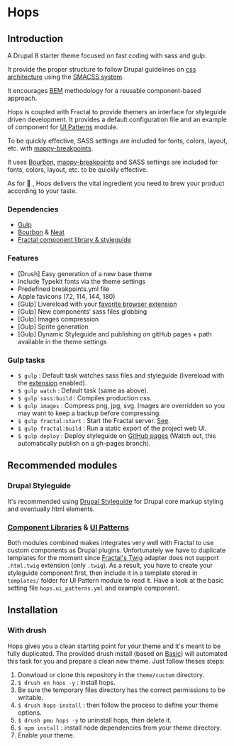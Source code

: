 # Hops

## Introduction

A Drupal 8 starter theme focused on fast coding with sass and gulp.

It provide the proper structure to follow Drupal guidelines on [css architecture](https://www.drupal.org/node/1887918) using the [SMACSS system](https://smacss.com/).

It encourages [BEM](https://en.bem.info/methodology/quick-start/) methodology for a reusable component-based approach.

Hops is coupled with Fractal to provide themers an interface for styleguide driven development.
It provides a default configuration file and an example of component for [UI Patterns](https://www.drupal.org/project/ui_patterns) module.

To be quickly effective, SASS settings are included for fonts, colors, layout, etc.
 with [mappy-breakpoints](https://github.com/zellwk/mappy-breakpoints).

It uses [Bourbon](http://bourbon.io/), [mappy-breakpoints](https://github.com/zellwk/mappy-breakpoints) and SASS settings are included for fonts, colors, layout, etc. to be quickly effective.

As for 🍻 , Hops delivers the vital ingredient you need to brew your product according to your taste.

### Dependencies

- [Gulp](http://gruntjs.com/)
- [Bourbon](http://bourbon.io/) & [Neat](http://neat.bourbon.io/)
- [Fractal component library & styleguide](http://fractal.build/)

### Features

- [Drush] Easy generation of a new base theme
- Include Typekit fonts via the theme settings
- Predefined breakpoints.yml file
- Apple favicons (72, 114, 144, 180)
- [Gulp] Livereload with your [favorite browser extension](https://chrome.google.com/webstore/detail/livereload/jnihajbhpnppcggbcgedagnkighmdlei)
- [Gulp] New components‘ sass files globbing
- [Gulp] Images compression
- [Gulp] Sprite generation
- [Gulp] Dynamic Styleguide and publishing on gitHub pages + path available in the theme settings

### Gulp tasks

- `$ gulp` : Default task watches sass files and styleguide (livereload with the [extension](https://chrome.google.com/webstore/detail/livereload/jnihajbhpnppcggbcgedagnkighmdlei) enabled).
- `$ gulp watch` : Default task (same as above).
- `$ gulp sass:build` : Compiles production css.
- `$ gulp images` : Compress png, jpg, svg. Images are overridden so you may want to keep a backup before compressing.
- `$ gulp fractal:start` : Start the Fractal server. [See](http://fractal.build/guide/integration/build-tools).
- `$ gulp fractal:build` : Run a static export of the project web UI.
- `$ gulp deploy` : Deploy styleguide on [GitHub pages](https://pages.github.com/) (Watch out, this automatically publish on a gh-pages branch).

## Recommended modules

### Drupal Styleguide

It's recommended using [Drupal Styleguide](https://www.drupal.org/project/styleguide) for Drupal core markup styling and eventually html elements.

### [Component Libraries](https://www.drupal.org/project/components) & [UI Patterns](https://www.drupal.org/project/ui_patterns)

Both modules combined makes integrates very well with Fractal to use custom components as Drupal plugins. Unfortunately we have to duplicate templates for the moment since [Fractal's Twig](https://github.com/frctl/fractal/issues/126) adapter does not support `.html.twig` extension (only `.twig`). As a result, you have to create your styleguide component first, then include it in a template stored in `templates/` folder for UI Pattern module to read it. Have a look at the basic setting file `hops.ui_patterns.yml` and example component.

## Installation

### With drush

Hops gives you a clean starting point for your theme and it's meant to be fully duplicated.
The provided drush install (based on [Basic](https://www.drupal.org/project/basic)) will automated this task for you and prepare a clean new theme. Just follow theses steps:

1. Donwload or clone this repository in the `theme/custom` directory.
2. `$ drush en hops -y` : install hops.
3. Be sure the temporary files directory has the correct permissions to be writable.
4. `$ drush hops-install` : then follow the process to define your theme options.
5. `$ drush pmu hops -y` to uninstall hops, then delete it.
6. `$ npm install` : install node dependencies from your theme directory.
7. Enable your theme.
